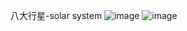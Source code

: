 八大行星-solar system
![image](https://user-images.githubusercontent.com/95114619/185091226-21c002f6-5671-4a5e-a657-2e0102c07300.png)
![image](https://user-images.githubusercontent.com/95114619/185091256-4b7f0e8a-eaaf-4940-bd89-784aa7170b3e.png)
